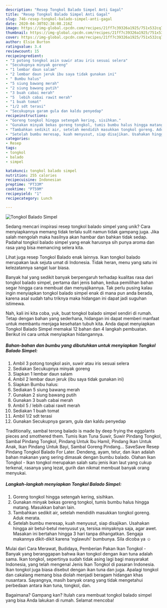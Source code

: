 ```yaml
---
description: "Resep Tongkol Balado Simpel Anti Gagal"
title: "Resep Tongkol Balado Simpel Anti Gagal"
slug: 746-resep-tongkol-balado-simpel-anti-gagal
date: 2020-04-30T02:38:08.216Z
image: https://img-global.cpcdn.com/recipes/21ff7c39326a1925/751x532cq70/tongkol-balado-simpel-foto-resep-utama.jpg
thumbnail: https://img-global.cpcdn.com/recipes/21ff7c39326a1925/751x532cq70/tongkol-balado-simpel-foto-resep-utama.jpg
cover: https://img-global.cpcdn.com/recipes/21ff7c39326a1925/751x532cq70/tongkol-balado-simpel-foto-resep-utama.jpg
author: Elsie Burton
ratingvalue: 3.4
reviewcount: 15
recipeingredient:
- "3 potong tongkol asin suwir atau iris sesuai selera"
- "Secukupnya minyak goreng"
- "1 lembar daun salam"
- "2 lembar daun jeruk ibu saya tidak gunakan ini"
- " Bumbu halus"
- "5 siung bawang merah"
- "2 siung bawang putih"
- "3 buah cabai merah"
- "5  lebih cabai rawit merah"
- "1 buah tomat"
- "1/2 sdt terasi"
- "Secukupnya garam gula dan kaldu penyedap"
recipeinstructions:
- "Goreng tongkol hingga setengah kering, sisihkan."
- "Gunakan minyak bekas goreng tongkol, tumis bumbu halus hingga matang. Masukkan bahan lain."
- "Tambahkan sedikit air, setelah mendidih masukkan tongkol goreng. Aduk merata."
- "Setelah bumbu meresap, kuah menyusut, siap disajikan. Usahakan hingga air betul-betul menyusut ya, tersisa minyaknya saja, agar awet. Masakan ini bertahan hingga 3 hari tanpa dihangatkan. Sengaja makannya dikit-dikit karena &#39;nglawuhi&#39; bumbunya. Sila dicoba ya ☺️"
categories:
- Resep
tags:
- tongkol
- balado
- simpel

katakunci: tongkol balado simpel 
nutrition: 255 calories
recipecuisine: Indonesian
preptime: "PT33M"
cooktime: "PT59M"
recipeyield: "1"
recipecategory: Lunch

---
```



![Tongkol Balado Simpel](https://img-global.cpcdn.com/recipes/21ff7c39326a1925/751x532cq70/tongkol-balado-simpel-foto-resep-utama.jpg)

Sedang mencari inspirasi resep tongkol balado simpel yang unik? Cara menyiapkannya memang tidak terlalu sulit namun tidak gampang juga. Jika salah mengolah maka hasilnya akan hambar dan bahkan tidak sedap. Padahal tongkol balado simpel yang enak harusnya sih punya aroma dan rasa yang bisa memancing selera kita.

Lihat juga resep Tongkol Balado enak lainnya. Ikan tongkol balado merupakan lauk sejuta umat di Indonesia. Tidak heran, menu yang satu ini kelezatannya sangat luar biasa.

Banyak hal yang sedikit banyak berpengaruh terhadap kualitas rasa dari tongkol balado simpel, pertama dari jenis bahan, kedua pemilihan bahan segar hingga cara membuat dan menyajikannya. Tak perlu pusing kalau ingin menyiapkan tongkol balado simpel enak di mana pun anda berada, karena asal sudah tahu triknya maka hidangan ini dapat jadi suguhan istimewa.


Nah, kali ini kita coba, yuk, buat tongkol balado simpel sendiri di rumah. Tetap dengan bahan yang sederhana, hidangan ini dapat memberi manfaat untuk membantu menjaga kesehatan tubuh kita. Anda dapat menyiapkan Tongkol Balado Simpel memakai 12 bahan dan 4 langkah pembuatan. Berikut ini cara untuk menyiapkan hidangannya.

<!--inarticleads1-->

##### Bahan-bahan dan bumbu yang dibutuhkan untuk menyiapkan Tongkol Balado Simpel:

1. Ambil 3 potong tongkol asin, suwir atau iris sesuai selera
1. Sediakan Secukupnya minyak goreng
1. Siapkan 1 lembar daun salam
1. Ambil 2 lembar daun jeruk (ibu saya tidak gunakan ini)
1. Siapkan  Bumbu halus:
1. Sediakan 5 siung bawang merah
1. Gunakan 2 siung bawang putih
1. Gunakan 3 buah cabai merah
1. Ambil 5 / lebih cabai rawit merah
1. Sediakan 1 buah tomat
1. Ambil 1/2 sdt terasi
1. Gunakan Secukupnya garam, gula dan kaldu penyedap


Traditionally, sambal terong balado is made by deep frying the eggplants pieces and smothered them. Tumis Ikan Tuna Suwir, Suwir Pindang Tongkol, Sambal Pindang Tongkol, Pindang Untuk Ibu Hamil, Pindang Ikan Untuk Anak, Ikan Pindang Untuk Bayi, Sambal Goreng Pindang… SaveSave Resep Pindang Tongkol Balado For Later. Dendeng, ayam, telur, dan ikan adalah bahan makanan yang sering dimasak dengan bumbu balado. Olahan Ikan Tongkol - Ikan tongkol merupakan salah satu jenis ikan laut yang cukup terkenal, rasanya yang lezat, gurih dan nikmat membuat banyak orang menyukai. 

<!--inarticleads2-->

##### Langkah-langkah menyiapkan Tongkol Balado Simpel:

1. Goreng tongkol hingga setengah kering, sisihkan.
1. Gunakan minyak bekas goreng tongkol, tumis bumbu halus hingga matang. Masukkan bahan lain.
1. Tambahkan sedikit air, setelah mendidih masukkan tongkol goreng. Aduk merata.
1. Setelah bumbu meresap, kuah menyusut, siap disajikan. Usahakan hingga air betul-betul menyusut ya, tersisa minyaknya saja, agar awet. Masakan ini bertahan hingga 3 hari tanpa dihangatkan. Sengaja makannya dikit-dikit karena &#39;nglawuhi&#39; bumbunya. Sila dicoba ya ☺️


Mulai dari Cara Merawat, Budidaya, Pemberian Pakan Ikan Tongkol - Banyak yang beranggapan bahwa ikan tongkol dengan ikan tuna adalah sama. Ikan tongkol, sepertinya sudah tidak asing lagi bagi masyarakat Indonesia, yang telah mengenal Jenis Ikan Tongkol di pasaran Indonesia. Ikan tongkol juga biasa disebut dengan ikan tuna dan juga. Apalagi tongkol dan cakalang memang bisa diolah menjadi beragam hidangan khas nusantara. Sayangnya, masih banyak orang yang tidak mengetahui perbedaan antara ikan tuna, tongkol, dan. 

Bagaimana? Gampang kan? Itulah cara membuat tongkol balado simpel yang bisa Anda lakukan di rumah. Selamat mencoba!

